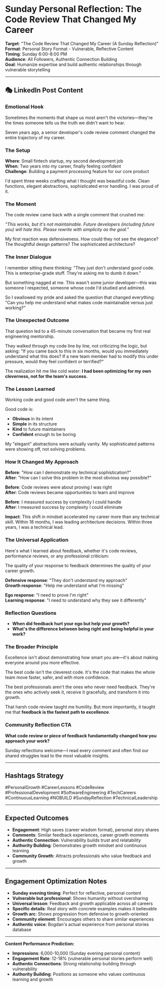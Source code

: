 # Sunday Personal Reflection: The Code Review That Changed My Career

**Target**: "The Code Review That Changed My Career (A Sunday Reflection)"  
**Format**: Personal Story Format - Vulnerable, Reflective Content  
**Timing**: Sunday 6:00-8:00 PM  
**Audience**: All Followers, Authentic Connection Building  
**Goal**: Humanize expertise and build authentic relationships through vulnerable storytelling

---

## 🎭 **LinkedIn Post Content**

### Emotional Hook
Sometimes the moments that shape us most aren't the victories—they're the times someone tells us the truth we didn't want to hear.

Seven years ago, a senior developer's code review comment changed the entire trajectory of my career.

### The Setup
**Where**: Small fintech startup, my second development job  
**When**: Two years into my career, finally feeling confident  
**Challenge**: Building a payment processing feature for our core product  

I'd spent three weeks crafting what I thought was beautiful code. Clean functions, elegant abstractions, sophisticated error handling. I was proud of it.

### The Moment
The code review came back with a single comment that crushed me:

*"This works, but it's not maintainable. Future developers (including future you) will hate this. Please rewrite with simplicity as the goal."*

My first reaction was defensiveness. How could they not see the elegance? The thoughtful design patterns? The sophisticated architecture?

### The Inner Dialogue
I remember sitting there thinking: "They just don't understand good code. This is enterprise-grade stuff. They're asking me to dumb it down."

But something nagged at me. This wasn't some junior developer—this was someone I respected, someone whose code I'd studied and admired.

So I swallowed my pride and asked the question that changed everything: "Can you help me understand what makes code maintainable versus just working?"

### The Unexpected Outcome
That question led to a 45-minute conversation that became my first real engineering mentorship.

They walked through my code line by line, not criticizing the logic, but asking: "If you came back to this in six months, would you immediately understand what this does? If a new team member had to modify this under pressure, would they feel confident or terrified?"

The realization hit me like cold water: **I had been optimizing for my own cleverness, not for the team's success.**

### The Lesson Learned
Working code and good code aren't the same thing.

Good code is:
- **Obvious** in its intent
- **Simple** in its structure  
- **Kind** to future maintainers
- **Confident** enough to be boring

My "elegant" abstractions were actually vanity. My sophisticated patterns were showing off, not solving problems.

### How It Changed My Approach
**Before**: "How can I demonstrate my technical sophistication?"  
**After**: "How can I solve this problem in the most obvious way possible?"

**Before**: Code reviews were about proving I was right  
**After**: Code reviews became opportunities to learn and improve

**Before**: I measured success by complexity I could handle  
**After**: I measured success by complexity I could eliminate

**Impact**: This shift in mindset accelerated my career more than any technical skill. Within 18 months, I was leading architecture decisions. Within three years, I was a technical lead.

### The Universal Application
Here's what I learned about feedback, whether it's code reviews, performance reviews, or any professional criticism:

The quality of your response to feedback determines the quality of your career growth.

**Defensive response**: "They don't understand my approach"  
**Growth response**: "Help me understand what I'm missing"

**Ego response**: "I need to prove I'm right"  
**Learning response**: "I need to understand why they see it differently"

### Reflection Questions
- **When did feedback hurt your ego but help your growth?**
- **What's the difference between being right and being helpful in your work?**

### The Broader Principle
Excellence isn't about demonstrating how smart you are—it's about making everyone around you more effective.

The best code isn't the cleverest code. It's the code that makes the whole team move faster, safer, and with more confidence.

The best professionals aren't the ones who never need feedback. They're the ones who actively seek it, receive it gracefully, and transform it into growth.

That harsh code review taught me humility. But more importantly, it taught me that **feedback is the fastest path to excellence**.

### Community Reflection CTA
**What code review or piece of feedback fundamentally changed how you approach your work?**

Sunday reflections welcome—I read every comment and often find our shared struggles lead to the most valuable insights.

---

## Hashtags Strategy
#PersonalGrowth #CareerLessons #CodeReview #ProfessionalDevelopment #SoftwareEngineering #TechCareers #ContinuousLearning #NOBUILD #SundayReflection #TechnicalLeadership

---

## Expected Outcomes
- **Engagement**: High saves (career wisdom format), personal story shares
- **Comments**: Similar feedback experiences, career growth moments
- **Authentic Connection**: Vulnerability builds trust and relatability  
- **Authority Building**: Demonstrates growth mindset and continuous learning
- **Community Growth**: Attracts professionals who value feedback and growth

---

## Engagement Optimization Notes
- **Sunday evening timing**: Perfect for reflective, personal content
- **Vulnerable but professional**: Shows humanity without oversharing  
- **Universal lesson**: Feedback and growth applicable across all careers
- **Specific details**: Real story with concrete examples makes it believable
- **Growth arc**: Shows progression from defensive to growth-oriented
- **Community element**: Encourages others to share similar experiences
- **Authentic voice**: Bogdan's actual experience from personal stories database

---

**Content Performance Prediction:**
- **Impressions**: 6,000-10,000 (Sunday evening personal content)
- **Engagement Rate**: 12-18% (vulnerable personal stories perform well)
- **Authentic Connections**: Strong relationship building through vulnerability
- **Authority Building**: Positions as someone who values continuous learning and growth